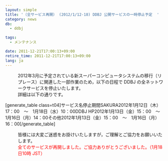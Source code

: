 ```yaml
---
layout: simple
title: '（全サービス再開） (2012/1/12-18) DDBJ 公開サービスの一時停止予定  '
category: news
db:
  - ddbj

tags:
  - メンテナンス

date: 2011-12-21T17:00:13+09:00
retire_time: 2011-12-21T17:00:13+09:00
lang: ja
---
```


<dl>
    <dd>2012年3月に予定されている新スーパーコンピュータシステムの移行（リプレース）に関連した一部作業のため，以下の日程で DDBJ の全ネットワークサービスを停止いたします。<br>詳細は以下の通りです。</dd>
</dl>[generate_table class=t04]サービス名停止期間SAKURA2012年1月12日（木）17：00　～　1月18日（水）10：00DDBJ HP2012年1月13日（金）15：00　～　1月16日（月）14：00その他2012年1月13日（金）15：00　～　1月16日（月）16：00[/generate_table]

<dl>
    <dd>皆様には大変ご迷惑をお掛けいたしますが，ご理解とご協力をお願いいたします。</dd>
    <dd><span style="color: #ff0000;">全てのサービスが再開しました。ご協力ありがとうございました。（1月18日10時 JST）</span></dd>
</dl>
